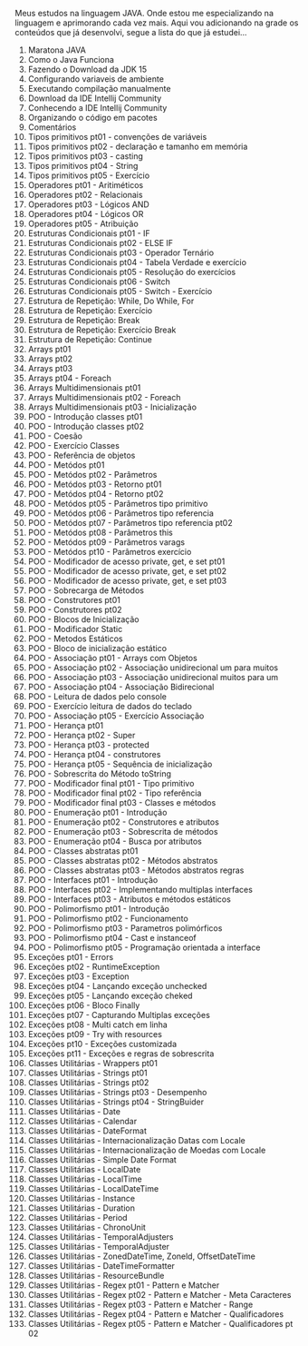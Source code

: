 Meus estudos na linguagem JAVA.
Onde estou me especializando na linguagem e aprimorando cada vez mais.
Aqui vou adicionando na grade os conteúdos que já desenvolvi, segue a lista do que já estudei...

1.	Maratona JAVA
2.	Como o Java Funciona
3.	Fazendo o Download da JDK 15
4.	Configurando variaveis de ambiente
5.	Executando compilação manualmente
6.	Download da IDE Intellij Community
7.	Conhecendo a IDE Intellij Community
8.	Organizando o código em pacotes
9.	Comentários
10.	Tipos primitivos pt01 - convenções de variáveis
11.	Tipos primitivos pt02 - declaração e tamanho em memória
12.	Tipos primitivos pt03 - casting
13.	Tipos primitivos pt04 - String
14.	Tipos primitivos pt05 - Exercício
15.	Operadores pt01 - Aritiméticos
16.	Operadores pt02 - Relacionais
17.	Operadores pt03 - Lógicos AND
18.	Operadores pt04 - Lógicos OR
19.	Operadores pt05 - Atribuição
20.	Estruturas Condicionais pt01 - IF
21.	Estruturas Condicionais pt02 - ELSE IF
22.	Estruturas Condicionais pt03 - Operador Ternário
23.	Estruturas Condicionais pt04 - Tabela Verdade e exercício
24.	Estruturas Condicionais pt05 - Resolução do exercícios
25.	Estruturas Condicionais pt06 - Switch
26.	Estruturas Condicionais pt05 - Switch - Exercício
27.	Estrutura de Repetição: While, Do While, For
28.	Estrutura de Repetição: Exercício
29.	Estrutura de Repetição: Break
30.	Estrutura de Repetição: Exercício Break
31.	Estrutura de Repetição: Continue
32.	Arrays pt01
33.	Arrays pt02
34.	Arrays pt03
35.	Arrays pt04 - Foreach
36.	Arrays Multidimensionais pt01
37.	Arrays Multidimensionais pt02 - Foreach
38.	Arrays Multidimensionais pt03 - Inicialização
39.	POO - Introdução classes pt01
40.	POO - Introdução classes pt02
41.	POO - Coesão
42.	POO - Exercício Classes
43.	POO - Referência de objetos
44.	POO - Metódos pt01
45.	POO - Metódos pt02 - Parâmetros
46.	POO - Metódos pt03 - Retorno pt01
47.	POO - Metódos pt04 - Retorno pt02
48.	POO - Metódos pt05 - Parâmetros tipo primitivo
49.	POO - Metódos pt06 - Parâmetros tipo referencia
50.	POO - Metódos pt07 - Parâmetros tipo referencia pt02
51.	POO - Metódos pt08 - Parâmetros this
52.	POO - Metódos pt09 - Parâmetros varags
53.	POO - Metódos pt10 - Parâmetros exercício
54.	POO - Modificador de acesso private, get, e set pt01
55.	POO - Modificador de acesso private, get, e set pt02
56.	POO - Modificador de acesso private, get, e set pt03
57.	POO - Sobrecarga de Métodos
58.	POO - Construtores pt01
59.	POO - Construtores pt02
60.	POO - Blocos de Inicialização
61.	POO - Modificador Static
62.	POO - Metodos Estáticos
63.	POO - Bloco de inicialização estático
64.	POO - Associação pt01 - Arrays com Objetos
65.	POO - Associação pt02 - Associação unidirecional um para muitos
66.	POO - Associação pt03 - Associação unidirecional muitos para um 
67.	POO - Associação pt04 - Associação Bidirecional
68.	POO - Leitura de dados pelo console
69.	POO - Exercício leitura de dados do teclado
70.	POO - Associação pt05 - Exercício Associação
71.	POO - Herança pt01
72.	POO - Herança pt02 - Super
73.	POO - Herança pt03 - protected
74.	POO - Herança pt04 - construtores
75.	POO - Herança pt05 - Sequência de inicialização 
76.	POO - Sobrescrita do Método toString
77.	POO - Modificador final pt01 - Tipo primitivo
78.	POO - Modificador final pt02 - Tipo referência
79.	POO - Modificador final pt03 - Classes e métodos
80. POO - Enumeração pt01 - Introdução
81. POO - Enumeração pt02 - Construtores e atributos
82. POO - Enumeração pt03 - Sobrescrita de métodos
83.	POO - Enumeração pt04 - Busca por atributos
84.	POO - Classes abstratas pt01
85.	POO - Classes abstratas pt02 - Métodos abstratos
86.	POO - Classes abstratas pt03 - Métodos abstratos regras
87.	POO - Interfaces pt01 - Introdução
88.	POO - Interfaces pt02 - Implementando multiplas interfaces
89.	POO - Interfaces pt03 - Atributos e métodos estáticos
90.	POO - Polimorfismo pt01 - Introdução
91.	POO - Polimorfismo pt02 - Funcionamento
92.	POO - Polimorfismo pt03 - Parametros polimórficos
93.	POO - Polimorfismo pt04 - Cast e instanceof
94.	POO - Polimorfismo pt05 - Programação orientada a interface
95. Exceções pt01 - Errors
96. Exceções pt02 - RuntimeException
97. Exceções pt03 - Exception
98. Exceções pt04 - Lançando exceção unchecked
99. Exceções pt05 - Lançando exceção cheked
100. Exceções pt06 - Bloco Finally
101. Exceções pt07 - Capturando Multiplas exceções
102. Exceções pt08 - Multi catch em linha
103. Exceções pt09 - Try with resources
104. Exceções pt10 - Exceções customizada
105. Exceções pt11 - Exceções e regras de sobrescrita
106. Classes Utilitárias - Wrappers pt01
107. Classes Utilitárias - Strings pt01
108. Classes Utilitárias - Strings pt02
109. Classes Utilitárias - Strings pt03 - Desempenho
110. Classes Utilitárias - Strings pt04 - StringBuider
111. Classes Utilitárias - Date
112. Classes Utilitárias - Calendar
113. Classes Utilitárias - DateFormat
114. Classes Utilitárias - Internacionalização Datas com Locale
115. Classes Utilitárias - Internacionalização de Moedas com Locale
116. Classes Utilitárias - Simple Date Format
117. Classes Utilitárias - LocalDate
118. Classes Utilitárias - LocalTime
119. Classes Utilitárias - LocalDateTime
120. Classes Utilitárias - Instance
121. Classes Utilitárias - Duration
122. Classes Utilitárias - Period
123. Classes Utilitárias - ChronoUnit
124. Classes Utilitárias - TemporalAdjusters
125. Classes Utilitárias - TemporalAdjuster
126. Classes Utilitárias - ZonedDateTime, Zoneld, OffsetDateTime
127. Classes Utilitárias - DateTimeFormatter
128. Classes Utilitárias - ResourceBundle
129. Classes Utilitárias - Regex pt01 - Pattern e Matcher
130. Classes Utilitárias - Regex pt02 - Pattern e Matcher - Meta Caracteres
131. Classes Utilitárias - Regex pt03 - Pattern e Matcher - Range
132. Classes Utilitárias - Regex pt04 - Pattern e Matcher - Qualificadores
133. Classes Utilitárias - Regex pt05 - Pattern e Matcher - Qualificadores pt 02
































